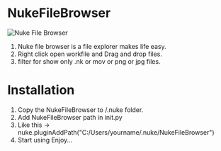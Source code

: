 # NukeFileBrowser

![Nuke File Browser](https://user-images.githubusercontent.com/73053972/120922013-6e483080-c6e4-11eb-9a9e-ebf20e554eb3.png)

1. Nuke file browser is a file explorer makes life easy.
2. Right click open workfile and Drag and drop files.
3. filter for show only .nk or mov or png or jpg files.

# Installation
1. Copy the NukeFileBrowser to /.nuke folder.
2. Add NukeFileBrowser path in init.py
3. Like this -> nuke.pluginAddPath("C:/Users/yourname/.nuke/NukeFileBrowser")
4. Start using Enjoy...
